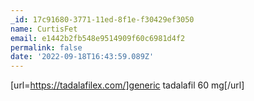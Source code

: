```yaml
---
_id: 17c91680-3771-11ed-8f1e-f30429ef3050
name: CurtisFet
email: e1442b2fb548e9514909f60c6981d4f2
permalink: false
date: '2022-09-18T16:43:59.089Z'
---
```

[url=https://tadalafilex.com/]generic tadalafil 60 mg[/url]
